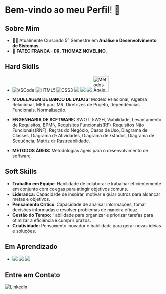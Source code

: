 # Bem-vindo ao meu Perfil! 👋 

## Sobre Mim

- 👨‍🎓 Atualmente Cursando 5° Semestre em **Análise e Desenvolvimento de Sistemas**.
- 🏫 **FATEC FRANCA - DR. THOMAZ NOVELINO**.

## Hard Skills

- <img src="https://img.icons8.com/color/48/000000/visual-studio-code-2019.png" alt="VSCode"/> <img src="https://img.icons8.com/color/48/000000/html-5.png" alt="HTML5"/> <img src="https://img.icons8.com/color/48/000000/css3.png" alt="CSS3"/> <img src="https://img.icons8.com/color/48/000000/javascript.png"/> <img src="https://img.icons8.com/fluent/48/000000/github.png"/> <img src="https://img.icons8.com/color/48/000000/git.png"/> <img src="https://blog.cronapp.io/wp-content/uploads/2020/08/metodo-agile.jpg" alt="Métodos Ágeis" width="50"/>

- **MODELAGEM DE BANCO DE DADOS:** Modelo Relacional, Algebra Relacional, MER para MR, Diretrizes de Projeto, Dependências Funcionais, Normalização.
- **ENGENHARIA DE SOFTWARE:** SWOT, 5W2H, Viabilidade, Levantamento de Requisitos, BPMN, Requisitos Funcionais(RF), Requisitos Não Funcionais(RNF), Regras do Negócio, Casos de Uso, Diagrama de Classes, Diagrama de Atividades, Diagrama de Estados, Diagrama de Sequência, Matriz de Rastreabilidade.
- **MÉTODOS ÁGEIS:** Metodologias ágeis para o desenvolvimento de software.

## Soft Skills

   - **Trabalho em Equipe:** Habilidade de colaborar e trabalhar eficientemente em conjunto com colegas para atingir objetivos comuns.
   - **Liderança:** Capacidade de inspirar, motivar e guiar outros para alcançar metas e objetivos.
   - **Pensamento Crítico:** Capacidade de analisar informações, tomar decisões informadas e resolver problemas de maneira eficaz.
   - **Gestão do Tempo:** Habilidade para organizar e priorizar tarefas para otimizar a eficiência e cumprir prazos.
   - **Criatividade:** Pensamento inovador e habilidade para gerar novas ideias e soluções.

## Em Aprendizado

- <img src="https://img.icons8.com/color/48/000000/java-coffee-cup-logo.png"/> <img src="https://img.icons8.com/office/48/000000/react.png"/> <img src="https://img.icons8.com/color/48/000000/sql.png"/>

## Entre em Contato

[![Linkedin](https://img.shields.io/badge/Linkedin-0077B5?style=for-the-badge&logo=linkedin&logoColor=white)](https://www.linkedin.com/in/dalila-bueno-562ba726b)








